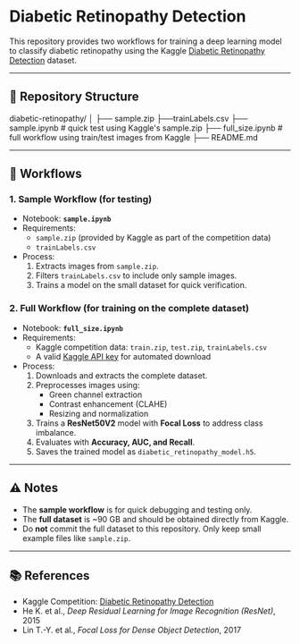 # Diabetic Retinopathy Detection

This repository provides two workflows for training a deep learning model to classify diabetic retinopathy using the Kaggle [Diabetic Retinopathy Detection](https://www.kaggle.com/c/diabetic-retinopathy-detection) dataset.

---

## 📂 Repository Structure

diabetic-retinopathy/
│
├── sample.zip
├──trainLabels.csv
├── sample.ipynb # quick test using Kaggle's sample.zip
├── full_size.ipynb # full workflow using train/test images from Kaggle
├── README.md

---

## 🚀 Workflows

### 1. Sample Workflow (for testing)
- Notebook: **`sample.ipynb`**
- Requirements:
  - `sample.zip` (provided by Kaggle as part of the competition data)
  - `trainLabels.csv`
- Process:
  1. Extracts images from `sample.zip`.
  2. Filters `trainLabels.csv` to include only sample images.
  3. Trains a model on the small dataset for quick verification.

### 2. Full Workflow (for training on the complete dataset)
- Notebook: **`full_size.ipynb`**
- Requirements:
  - Kaggle competition data: `train.zip`, `test.zip`, `trainLabels.csv`
  - A valid [Kaggle API key](https://www.kaggle.com/docs/api) for automated download
- Process:
  1. Downloads and extracts the complete dataset.
  2. Preprocesses images using:
     - Green channel extraction
     - Contrast enhancement (CLAHE)
     - Resizing and normalization
  3. Trains a **ResNet50V2** model with **Focal Loss** to address class imbalance.
  4. Evaluates with **Accuracy, AUC, and Recall**.
  5. Saves the trained model as `diabetic_retinopathy_model.h5`.

---

## ⚠️ Notes
- The **sample workflow** is for quick debugging and testing only.
- The **full dataset** is ~90 GB and should be obtained directly from Kaggle.
- Do **not** commit the full dataset to this repository. Only keep small example files like `sample.zip`.

---

## 📚 References
- Kaggle Competition: [Diabetic Retinopathy Detection](https://www.kaggle.com/c/diabetic-retinopathy-detection)  
- He K. et al., *Deep Residual Learning for Image Recognition (ResNet)*, 2015  
- Lin T.-Y. et al., *Focal Loss for Dense Object Detection*, 2017  
